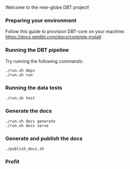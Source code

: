 Welcome to the new-globe DBT project!

### Preparing your environment
Follow this guide to provision DBT-core on your machine: https://docs.getdbt.com/docs/core/pip-install

### Running the DBT pipeline
Try running the following commands:
```
./run.sh deps
./run.sh run
```

### Running the data tests
```
./run.sh test
```

### Generate the docs
```
./run.sh docs generate
./run.sh docs serve
```
### Generate and publish the docs
```
./publish_docs.sh
```



### Profit